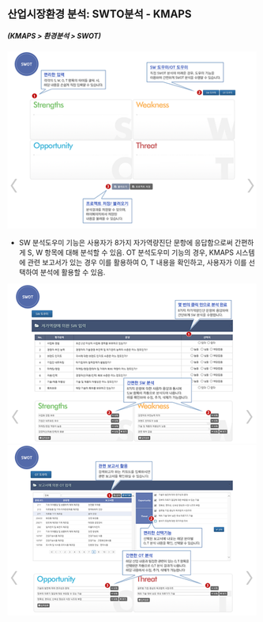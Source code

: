 ## 산업시장환경 분석: SWTO분석 - KMAPS
##### (KMAPS > 환경분석 > SWOT)

![](images/Q9_3_2_1.png)

- SW 분석도우미 기능은 사용자가 8가지 자가역량진단 문항에 응답함으로써 간편하게 S, W 항목에 대해 분석할 수 있음. OT 분석도우미 기능의 경우, KMAPS 시스템에 관련 보고서가 있는 경우 이를 활용하여 O, T 내용을 확인하고, 사용자가 이를 선택하여 분석에 활용할 수 있음.

![](images/Q9_3_2_2.png)
![](images/Q9_3_2_3.png)
